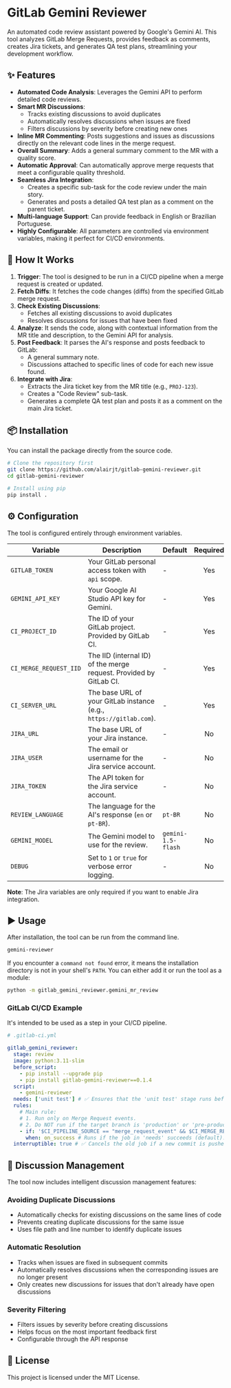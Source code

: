 # GitLab Gemini Reviewer

An automated code review assistant powered by Google's Gemini AI. This tool analyzes GitLab Merge Requests, provides feedback as comments, creates Jira tickets, and generates QA test plans, streamlining your development workflow.

## ✨ Features

- **Automated Code Analysis**: Leverages the Gemini API to perform detailed code reviews.
- **Smart MR Discussions**: 
  - Tracks existing discussions to avoid duplicates
  - Automatically resolves discussions when issues are fixed
  - Filters discussions by severity before creating new ones
- **Inline MR Commenting**: Posts suggestions and issues as discussions directly on the relevant code lines in the merge request.
- **Overall Summary**: Adds a general summary comment to the MR with a quality score.
- **Automatic Approval**: Can automatically approve merge requests that meet a configurable quality threshold.
- **Seamless Jira Integration**:
  - Creates a specific sub-task for the code review under the main story.
  - Generates and posts a detailed QA test plan as a comment on the parent ticket.
- **Multi-language Support**: Can provide feedback in English or Brazilian Portuguese.
- **Highly Configurable**: All parameters are controlled via environment variables, making it perfect for CI/CD environments.

## 🚀 How It Works

1.  **Trigger**: The tool is designed to be run in a CI/CD pipeline when a merge request is created or updated.
2.  **Fetch Diffs**: It fetches the code changes (diffs) from the specified GitLab merge request.
3.  **Check Existing Discussions**: 
    - Fetches all existing discussions to avoid duplicates
    - Resolves discussions for issues that have been fixed
4.  **Analyze**: It sends the code, along with contextual information from the MR title and description, to the Gemini API for analysis.
5.  **Post Feedback**: It parses the AI's response and posts feedback to GitLab:
    - A general summary note.
    - Discussions attached to specific lines of code for each new issue found.
6.  **Integrate with Jira**:
    - Extracts the Jira ticket key from the MR title (e.g., `PROJ-123`).
    - Creates a "Code Review" sub-task.
    - Generates a complete QA test plan and posts it as a comment on the main Jira ticket.

## 📦 Installation

You can install the package directly from the source code.

```bash
# Clone the repository first
git clone https://github.com/alairjt/gitlab-gemini-reviewer.git
cd gitlab-gemini-reviewer

# Install using pip
pip install .
```

## ⚙️ Configuration

The tool is configured entirely through environment variables.

| Variable                 | Description                                                              | Default                  | Required |
| ------------------------ | ------------------------------------------------------------------------ | ------------------------ | :------: |
| `GITLAB_TOKEN`           | Your GitLab personal access token with `api` scope.                      | -                        |   Yes    |
| `GEMINI_API_KEY`         | Your Google AI Studio API key for Gemini.                                | -                        |   Yes    |
| `CI_PROJECT_ID`          | The ID of your GitLab project. Provided by GitLab CI.                    | -                        |   Yes    |
| `CI_MERGE_REQUEST_IID`   | The IID (internal ID) of the merge request. Provided by GitLab CI.       | -                        |   Yes    |
| `CI_SERVER_URL`          | The base URL of your GitLab instance (e.g., `https://gitlab.com`).        | -                        |   Yes    |
| `JIRA_URL`               | The base URL of your Jira instance.                                      | -                        |    No    |
| `JIRA_USER`              | The email or username for the Jira service account.                      | -                        |    No    |
| `JIRA_TOKEN`             | The API token for the Jira service account.                              | -                        |    No    |
| `REVIEW_LANGUAGE`        | The language for the AI's response (`en` or `pt-BR`).                    | `pt-BR`                  |    No    |
| `GEMINI_MODEL`           | The Gemini model to use for the review.                                  | `gemini-1.5-flash`       |    No    |
| `DEBUG`                  | Set to `1` or `true` for verbose error logging.                          | -                        |    No    |

**Note**: The Jira variables are only required if you want to enable Jira integration.

## ▶️ Usage

After installation, the tool can be run from the command line.

```bash
gemini-reviewer
```

If you encounter a `command not found` error, it means the installation directory is not in your shell's `PATH`. You can either add it or run the tool as a module:

```bash
python -m gitlab_gemini_reviewer.gemini_mr_review
```

### GitLab CI/CD Example

It's intended to be used as a step in your CI/CD pipeline.

```yaml
# .gitlab-ci.yml

gitlab_gemini_reviewer:
  stage: review
  image: python:3.11-slim
  before_script:
    - pip install --upgrade pip
    - pip install gitlab-gemini-reviewer==0.1.4
  script:
    - gemini-reviewer
  needs: ['unit test'] # ✅ Ensures that the 'unit test' stage runs before.
  rules:
    # Main rule:
    # 1. Run only on Merge Request events.
    # 2. Do NOT run if the target branch is 'production' or 'pre-production'.
    - if: '$CI_PIPELINE_SOURCE == "merge_request_event" && $CI_MERGE_REQUEST_TARGET_BRANCH_NAME != "production" && $CI_MERGE_REQUEST_TARGET_BRANCH_NAME != "pre-production"'
      when: on_success # Runs if the job in 'needs' succeeds (default).
  interruptible: true # ✅ Cancels the old job if a new commit is pushed to the MR, saving resources.


```

## 🔄 Discussion Management

The tool now includes intelligent discussion management features:

### Avoiding Duplicate Discussions
- Automatically checks for existing discussions on the same lines of code
- Prevents creating duplicate discussions for the same issue
- Uses file path and line number to identify duplicate issues

### Automatic Resolution
- Tracks when issues are fixed in subsequent commits
- Automatically resolves discussions when the corresponding issues are no longer present
- Only creates new discussions for issues that don't already have open discussions

### Severity Filtering
- Filters issues by severity before creating discussions
- Helps focus on the most important feedback first
- Configurable through the API response

## 📄 License

This project is licensed under the MIT License.